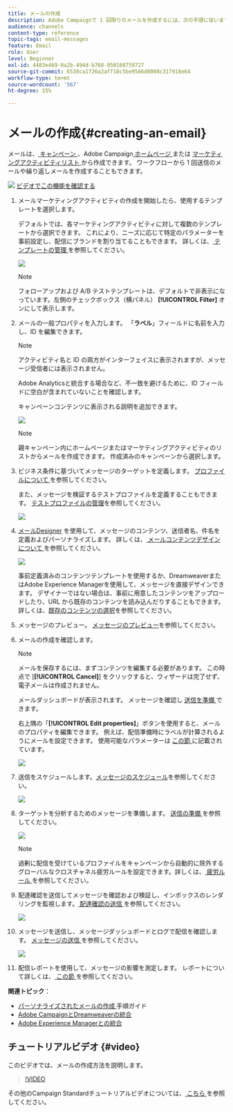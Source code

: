 ```yaml
---
title: メールの作成
description: Adobe Campaignで 1 回限りのメールを作成するには、次の手順に従います。
audience: channels
content-type: reference
topic-tags: email-messages
feature: Email
role: User
level: Beginner
exl-id: 4483e469-0a2b-494d-b768-950168759727
source-git-commit: 6530ca1726a2aff18c5be9566d8008c317918e64
workflow-type: tm+mt
source-wordcount: '567'
ht-degree: 15%

---
```


# メールの作成{#creating-an-email}

メールは、[ キャンペーン ](../../start/using/marketing-activities.md#creating-a-marketing-activity)、Adobe Campaign[ ホームページ ](../../start/using/interface-description.md#home-page) または [ マーケティングアクティビティリスト ](../../start/using/marketing-activities.md#about-marketing-activities) から作成できます。 ワークフローから 1 回送信のメールや繰り返しメールを作成することもできます。

![](assets/do-not-localize/how-to-video.png) [ビデオでこの機能を確認する](#video)

1. メールマーケティングアクティビティの作成を開始したら、使用するテンプレートを選択します。

   デフォルトでは、各マーケティングアクティビティに対して複数のテンプレートから選択できます。 これにより、ニーズに応じて特定のパラメーターを事前設定し、配信にブランドを割り当てることもできます。 詳しくは、[ テンプレートの管理 ](../../start/using/marketing-activity-templates.md) を参照してください。

   ![](assets/email_creation_1.png)

   >[!NOTE]
   >
   >フォローアップおよび A/B テストテンプレートは、デフォルトで非表示になっています。左側のチェックボックス（横パネル） **[!UICONTROL Filter]** オンにして表示します。

1. メールの一般プロパティを入力します。 「**ラベル**」フィールドに名前を入力し、ID を編集できます。

   >[!NOTE]
   >
   >アクティビティ名と ID の両方がインターフェイスに表示されますが、メッセージ受信者には表示されません。
   >
   >Adobe Analyticsと統合する場合など、不一致を避けるために、ID フィールドに空白が含まれていないことを確認します。

   キャンペーンコンテンツに表示される説明を追加できます。

   ![](assets/email_creation_2.png)

   >[!NOTE]
   >
   >親キャンペーン内にホームページまたはマーケティングアクティビティのリストからメールを作成できます。 作成済みのキャンペーンから選択します。

1. ビジネス条件に基づいてメッセージのターゲットを定義します。 [ プロファイルについて ](../../audiences/using/about-profiles.md) を参照してください。

   また、メッセージを検証するテストプロファイルを定義することもできます。 [テストプロファイルの管理](../../audiences/using/managing-test-profiles.md)を参照してください。

   ![](assets/email_creation_3.png)

1. [ メールDesigner](../../designing/using/designing-content-in-adobe-campaign.md) を使用して、メッセージのコンテンツ、送信者名、件名を定義およびパーソナライズします。 詳しくは、[ メールコンテンツデザインについて ](../../designing/using/designing-content-in-adobe-campaign.md) を参照してください。

   ![](assets/email_creation_4.png)

   事前定義済みのコンテンツテンプレートを使用するか、DreamweaverまたはAdobe Experience Managerを使用して、メッセージを直接デザインできます。 デザイナーではない場合は、事前に用意したコンテンツをアップロードしたり、URL から既存のコンテンツを読み込んだりすることもできます。 詳しくは、[既存のコンテンツの選択](../../designing/using/using-existing-content.md)を参照してください。

1. メッセージのプレビュー。 [メッセージのプレビュー](../../sending/using/previewing-messages.md)を参照してください。
1. メールの作成を確認します。

   >[!NOTE]
   >
   >メールを保存するには、まずコンテンツを編集する必要があります。 この時点で [**[!UICONTROL Cancel]**] をクリックすると、ウィザードは完了せず、電子メールは作成されません。

   メールダッシュボードが表示されます。 メッセージを確認し [ 送信を準備 ](../../sending/using/preparing-the-send.md) できます。

   右上隅の「**[!UICONTROL Edit properties]**」ボタンを使用すると、メールのプロパティを編集できます。 例えば、配信準備時にラベルが計算されるようにメールを設定できます。  使用可能なパラメーターは [ この節 ](../../administration/using/configuring-email-channel.md#list-of-email-properties) に記載されています。

   ![](assets/delivery_dashboard_2.png)

1. 送信をスケジュールします。[メッセージのスケジュール](../../sending/using/about-scheduling-messages.md)を参照してください。

   ![](assets/delivery_planning.png)

1. ターゲットを分析するためのメッセージを準備します。 [ 送信の準備 ](../../sending/using/confirming-the-send.md) を参照してください。

   ![](assets/preparing_delivery_2.png)

   >[!NOTE]
   >
   >過剰に配信を受けているプロファイルをキャンペーンから自動的に除外するグローバルなクロスチャネル疲労ルールを設定できます。詳しくは、[ 疲労ルール ](../../sending/using/fatigue-rules.md) を参照してください。

1. 配達確認を送信してメッセージを確認および検証し、インボックスのレンダリングを監視します。[ 配達確認の送信 ](../../sending/using/sending-proofs.md) を参照してください。

   ![](assets/bat_select.png)

1. メッセージを送信し、メッセージダッシュボードとログで配信を確認します。 [ メッセージの送信 ](../../sending/using/confirming-the-send.md) を参照してください。

   ![](assets/confirm_delivery.png)

1. 配信レポートを使用して、メッセージの影響を測定します。 レポートについて詳しくは、[ この節 ](../../reporting/using/about-dynamic-reports.md) を参照してください。

**関連トピック**：

* [ パーソナライズされたメールの作成 ](../../channels/using/key-steps-to-send-a-message.md) 手順ガイド
* [Adobe CampaignとDreamweaverの統合](../../designing/using/using-integrations.md#editing-content-in-dreamweaver)
* [Adobe Experience Managerとの統合](../../integrating/using/integrating-with-experience-manager.md)

## チュートリアルビデオ {#video}

このビデオでは、メールの作成方法を説明します。

>[!VIDEO](https://video.tv.adobe.com/v/23721?quality=12)

その他のCampaign Standardチュートリアルビデオについては、[ こちら ](https://experienceleague.adobe.com/docs/campaign-standard-learn/tutorials/overview.html?lang=ja) を参照してください。
